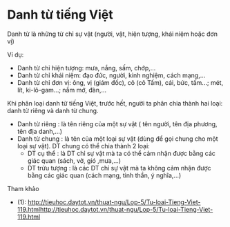 # Danh từ tiếng Việt

Danh từ là những từ chỉ sự vật (người, vật, hiện tượng, khái niệm hoặc đơn vị)

Ví dụ:

* Danh từ chỉ hiện tượng: mưa, nắng, sấm, chớp,...
* Danh từ chỉ khái niệm: đạo đức, người, kinh nghiệm, cách mạng,...
* Danh từ chỉ đơn vị: ông, vị (giám đốc), cô (cô Tấm), cái, bức, tấm...; mét, lít, ki-lô-gam...; nắm mớ, đàn,... 

Khi phân loại danh từ tiếng Việt, trước hết, người ta phân chia thành hai loại: danh từ riêng và danh từ chung.

* Danh từ riêng : là tên riêng của một sự vật ( tên người, tên địa phương, tên địa danh,...)
* Danh từ chung : là tên của một loại sự vật (dùng để gọi chung cho một loại sự vật). DT chung có thể chia thành 2 loại:
  * DT cụ thể : là DT chỉ sự vật mà ta có thể cảm nhận được bằng các giác quan (sách, vở, gió ,mưa,...)
  * DT trừu tượng : là các DT chỉ sự vật mà ta không cảm nhận được bằng các giác quan (cách mạng, tinh thần, ý nghĩa,...)

Tham khảo

* (1): http://tieuhoc.daytot.vn/thuat-ngu/Lop-5/Tu-loai-Tieng-Viet-119.htmlhttp://tieuhoc.daytot.vn/thuat-ngu/Lop-5/Tu-loai-Tieng-Viet-119.html 